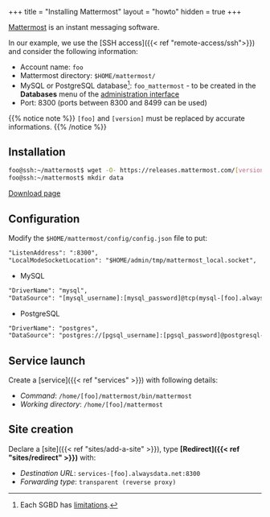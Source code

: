 +++
title = "Installing Mattermost"
layout = "howto"
hidden = true
+++

[Mattermost](https://mattermost.com) is an instant messaging software.

In our example, we use the [SSH access]({{< ref "remote-access/ssh">}}) and consider the following information:

- Account name: `foo`
- Mattermost directory: `$HOME/mattermost/`
- MySQL or PostgreSQL database[^1]: `foo_mattermost` - to be created in the **Databases** menu of the [administration interface](https://admin.alwaysdata.com)
- Port: 8300 (ports between 8300 and 8499 can be used)

{{% notice note %}}
`[foo]` and `[version]` must be replaced by accurate informations.
{{% /notice %}}

## Installation

```sh
foo@ssh:~/mattermost$ wget -O- https://releases.mattermost.com/[version]/mattermost-[version]-linux-amd64.tar.gz | tar -xz --strip-components=1
foo@ssh:~/mattermost$ mkdir data
```

[Download page](https://mattermost.com/download/)

## Configuration

Modify the `$HOME/mattermost/config/config.json` file to put:

```txt
"ListenAddress": ":8300",
"LocalModeSocketLocation": "$HOME/admin/tmp/mattermost_local.socket",
```

- MySQL

```txt
"DriverName": "mysql",
"DataSource": "[mysql_username]:[mysql_password]@tcp(mysql-[foo].alwaysdata.net:3306)/[foo]_mattermost?charset=utf8mb4,utf8&readTimeout=30s&writeTimeout=30s",
```

- PostgreSQL

```txt
"DriverName": "postgres",
"DataSource": "postgres://[pgsql_username]:[pgsql_password]@postgresql-[foo].alwaysdata.net:5432/[foo]_mattermost?sslmode=disable\u0026connect_timeout=10",
```

## Service launch

Create a [service]({{< ref "services" >}}) with following details:

- *Command*: `/home/[foo]/mattermost/bin/mattermost`
- *Working directory*: `/home/[foo]/mattermost`

## Site creation

Declare a [site]({{< ref "sites/add-a-site" >}}), type **[Redirect]({{< ref "sites/redirect" >}})** with:

- *Destination URL*: `services-[foo].alwaysdata.net:8300`
- *Forwarding type*: `transparent (reverse proxy)`

[^1]: Each SGBD has [limitations](https://docs.mattermost.com/install/requirements.html#database-software).
